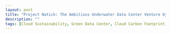```yaml
---
layout: post
title: "Project Natick: The Ambitious Underwater Data Center Venture by Microsoft"
description: ""
tags: [Cloud Sustainability, Green Data Center, Cloud Carbon Footprint, Green Cloud Computing, Undersea Data Center]
---
```

